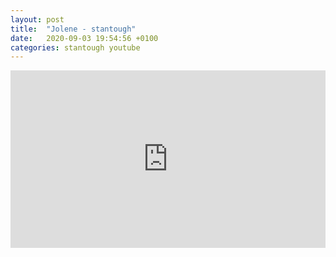 ```yaml
---
layout: post
title:  "Jolene - stantough"
date:   2020-09-03 19:54:56 +0100
categories: stantough youtube
---
```

<style>.embed-container { position: relative; padding-bottom: 56.25%; height: 0; overflow: hidden; max-width: 100%; } .embed-container iframe, .embed-container object, .embed-container embed { position: absolute; top: 0; left: 0; width: 100%; height: 100%; }</style><div class='embed-container'><iframe src='https://www.youtube.com/embed/WIx4srqU3BE' frameborder='0' allowfullscreen></iframe></div>
